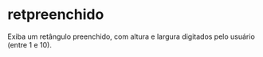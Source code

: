 # retpreenchido
Exiba um retângulo preenchido, com altura e largura digitados pelo usuário (entre 1 e 10).

